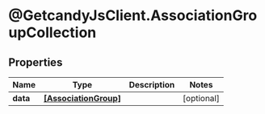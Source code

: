 # @GetcandyJsClient.AssociationGroupCollection

## Properties

Name | Type | Description | Notes
------------ | ------------- | ------------- | -------------
**data** | [**[AssociationGroup]**](AssociationGroup.md) |  | [optional] 


